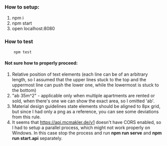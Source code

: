 ### How to setup:
1. npm i
2. npm start
3. open localhost:8080

### How to test
        npm test

#### Not sure how to properly proceed:
1. Relative position of text elements (each line can be of an arbitrary length,
so I assumed that the upper lines stuck to the top and the uppermost line can push the lower one, while the lowermost is stuck to the bottom)
2. "ab 35m^2" - applicable only when multiple apartments are rented or sold, when there's one we can show the exact area, so I omitted 'ab'.
3. Material design guidelines state elements should be aligned to 8px grid, but since I had only a png as a reference, you can see some deviations from this rule.
4. It seems that https://api.mcmakler.de/v1 doesn't have CORS enabled, so I had to setup a parallel process, which might not work properly on Windows. In this case stop the process and run **npm run serve** and **npm run start.api** separately.